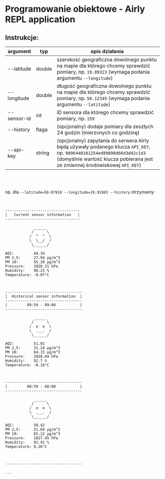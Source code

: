 # Programowanie obiektowe - Airly REPL application

## Instrukcje:

| argument | typ | opis działania |
| ------------ | ------- | -------- |
| --latitude | double | szerokość geograficzna dowolnego punktu na mapie dla którego chcemy sprawdzić pomiary, np. `19.89323` (wymaga podania argumentu `--longitude`) |
| --longitude | double | długość geograficzna dowolnego punktu na mapie dla którego chcemy sprawdzić pomiary, np. `50.12345` (wymaga podania argumentu `--latitude`) |
| --sensor-id | int | ID sensora dla którego chcemy sprawdzić pomiary, np. `159` |
| --history | flaga | (opcjonalny) dodaje pomiary dla zeszłych 24 godzin (mierzonych co godzinę) |
| --api-key | string | (opcjonalny) zapytania do serwera Airly będą używały podanego klucza `API_KEY`, np. `9896440101254ed89898d66d3d42c1d3` (domyślnie wartość klucza pobierana jest ze zmiennej środowiskowej `API_KEY`) |

<br>
<br>

np. dla `--latitude=50.07918 --longitude=19.91983 --history` otrzymamy:

<br>

```
----------------------------------
|   Current sensor information   |
----------------------------------

             ______
            /      \
           /  ^  ^  \
           \  \__/  /
            \______/

AQI:         44.34
PM 2,5:      27.94 μg/m^3
PM 10:       55.28 μg/m^3
Pressure:    1028.21 hPa
Humidity:    90.21 %
Temperature: -0.07°C



-----------------------------------
|  Historical sensor information  |
-----------------------------------
|         09:59 - 09:00           |
-----------------------------------
    
             ______
            /      \
           /  o  o  \
           \  .__.  /
            \______/

AQI:         51.01
PM 2,5:      31.24 μg/m^3
PM 10:       64.15 μg/m^3
Pressure:    1028.04 hPa
Humidity:    92.7 %
Temperature: -0.16°C



-----------------------------------
|         08:59 - 08:00           |
-----------------------------------
    
             ______
            /      \
           /  o  o  \
           \  .__.  /
            \______/

AQI:         50.42
PM 2,5:      31.69 μg/m^3
PM 10:       65.22 μg/m^3
Pressure:    1027.45 hPa
Humidity:    92.41 %
Temperature: 0.26°C



-----------------------------------

...
```
